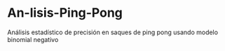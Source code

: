 # An-lisis-Ping-Pong
Análisis estadístico de precisión en saques de ping pong usando modelo binomial negativo
